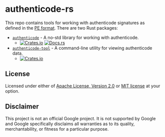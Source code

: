 # authenticode-rs

This repo contains tools for working with authenticode signatures as
defined in the [PE format]. There are two Rust packages:
* [`authenticode`] - A no-std library for working with authenticode.
  * [![Crates.io](https://img.shields.io/crates/v/authenticode)](https://crates.io/crates/authenticode) [![Docs.rs](https://docs.rs/authenticode/badge.svg)](https://docs.rs/authenticode)
* [`authenticode-tool`] - A command-line utility for viewing authenticode data.
  * [![Crates.io](https://img.shields.io/crates/v/authenticode-tool)](https://crates.io/crates/authenticode-tool)

## License

Licensed under either of [Apache License, Version 2.0](LICENSE-APACHE)
or [MIT license](LICENSE-MIT) at your option.

## Disclaimer

This project is not an official Google project. It is not supported by
Google and Google specifically disclaims all warranties as to its quality,
merchantability, or fitness for a particular purpose.

[PE format]: https://learn.microsoft.com/en-us/windows/win32/debug/pe-format
[`authenticode`]: ./authenticode
[`authenticode-tool`]: ./authenticode-tool
